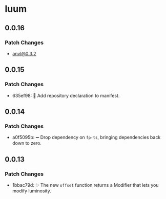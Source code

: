 # luum

## 0.0.16

### Patch Changes

- anvl@0.3.2

## 0.0.15

### Patch Changes

- 635ef98: 🔧 Add repository declaration to manifest.

## 0.0.14

### Patch Changes

- a0f5095b: ➖ Drop dependency on `fp-ts`, bringing dependencies back down to zero.

## 0.0.13

### Patch Changes

- 1bbac79d: ✨ The new `offset` function returns a Modifier<HSL> that lets you modify luminosity.
